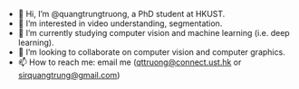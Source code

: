 - 👋 Hi, I’m @quangtrungtruong, a PhD student at HKUST.
- 👀 I’m interested in video understanding, segmentation.
- 🌱 I’m currently studying computer vision and machine learning (i.e. deep learning).
- 💞️ I’m looking to collaborate on computer vision and computer graphics.
- 📫 How to reach me: email me (qttruong@connect.ust.hk or sirquangtrung@gmail.com)

<!---
quangtrungtruong/quangtrungtruong is a ✨ special ✨ repository because its `README.md` (this file) appears on your GitHub profile.
You can click the Preview link to take a look at your changes.
--->
